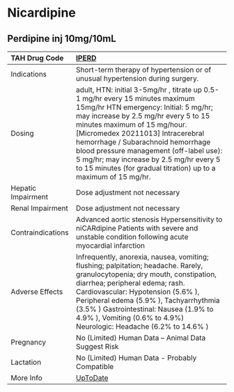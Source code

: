# Nicardipine

## Perdipine inj 10mg/10mL

| TAH Drug Code      | [IPERD](https://www.tahsda.org.tw/drugs/hissearch.php?drug_code=IPERD)                                                                                                                                                                                                                                                                                                                                                           |
|:-------------------|:---------------------------------------------------------------------------------------------------------------------------------------------------------------------------------------------------------------------------------------------------------------------------------------------------------------------------------------------------------------------------------------------------------------------------------|
| Indications        | Short-term therapy of hypertension or of unusual hypertension during surgery.                                                                                                                                                                                                                                                                                                                                                    |
| Dosing             | adult, HTN: initial 3-5mg/hr , titrate up 0.5-1 mg/hr every 15 minutes maximum 15mg/hr HTN emergency: Initial: 5 mg/hr; may increase by 2.5 mg/hr every 5 to 15 minutes maximum of 15 mg/hour. [Micromedex 20211013] Intracerebral hemorrhage / Subarachnoid hemorrhage blood pressure management (off-label use): 5 mg/hr; may increase by 2.5 mg/hr every 5 to 15 minutes (for gradual titration) up to a maximum of 15 mg/hr. |
| Hepatic Impairment | Dose adjustment not necessary                                                                                                                                                                                                                                                                                                                                                                                                    |
| Renal Impairment   | Dose adjustment not necessary                                                                                                                                                                                                                                                                                                                                                                                                    |
| Contraindications  | Advanced aortic stenosis Hypersensitivity to niCARdipine Patients with severe and unstable condition following acute myocardial infarction                                                                                                                                                                                                                                                                                       |
| Adverse Effects    | Infrequently, anorexia, nausea, vomiting; flushing; palpitation; headache. Rarely, granulocytopenia; dry mouth, constipation, diarrhea; peripheral edema; rash. Cardiovascular: Hypotension (5.6% ), Peripheral edema (5.9% ), Tachyarrhythmia (3.5% ) Gastrointestinal: Nausea (1.9% to 4.9% ), Vomiting (0.6% to 4.9%) Neurologic: Headache (6.2% to 14.6% )                                                                   |
| Pregnancy          | No (Limited) Human Data – Animal Data Suggest Risk                                                                                                                                                                                                                                                                                                                                                                               |
| Lactation          | No (Limited) Human Data - Probably Compatible                                                                                                                                                                                                                                                                                                                                                                                    |
| More Info          | [UpToDate](https://www.uptodate.com/contents/nicardipine-drug-information)                                                                                                                                                                                                                                                                                                                                                       |

